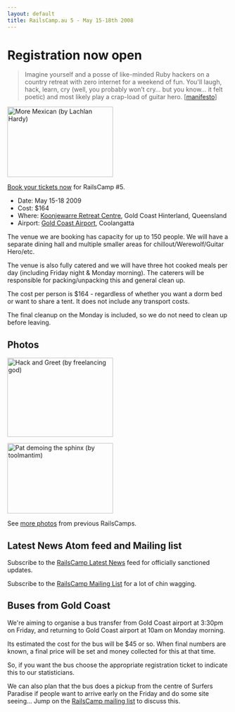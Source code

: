 ```yaml
---
layout: default
title: RailsCamp.au 5 - May 15-18th 2008
---
```


# Registration now open

<blockquote>Imagine yourself and a posse of like-minded Ruby hackers on a country retreat with zero internet for a weekend of fun. You'll laugh, hack, learn, cry (well, you probably won’t cry… but you know… it felt poetic) and most likely play a crap-load of guitar hero. [<a href="http://railscamp08.org/" title="Rails Camps">manifesto</a>]</blockquote>

<a href="http://www.flickr.com/photos/lachlanhardy/3045076837/" title="More Mexican (by Lachlan Hardy)"><img src="http://farm4.static.flickr.com/3016/3045076837_f1ff415033_m.jpg" title="More Mexican (by Lachlan Hardy)" alt="More Mexican (by Lachlan Hardy)" class="align-right" width="240" height="160" /></a>

[Book your tickets now](http://railscampau5.eventwax.com/rails-camp-5/register) for RailsCamp #5. 

* Date: May 15-18 2009
* Cost: $164
* Where: [Koonjewarre Retreat Centre](http://www.koonjewarre.com/index.html), Gold Coast Hinterland, Queensland
* Airport: [Gold Coast Airport](http://www.koonjewarre.com/index.html), Coolangatta

The venue we are booking has capacity for up to 150 people. We will have a separate dining hall and multiple smaller areas for chillout/Werewolf/Guitar Hero/etc.

The venue is also fully catered and we will have three hot cooked meals per day (including Friday night & Monday morning). The caterers will be responsible for packing/unpacking this and general clean up.

The cost per person is $164 - regardless of whether you want a dorm bed or want to share a tent. It does not include any transport costs.

The final cleanup on the Monday is included, so we do not need to clean up before leaving.

## Photos

<div id="photos">
  <a href="http://www.flickr.com/photos/freelancing_god/3044072689/" title="Hack and Greet (by freelancing god)"><img src="http://farm4.static.flickr.com/3031/3044072689_8660568301_m.jpg" title="Hack and Greet (by freelancing god)" alt="Hack and Greet (by freelancing god)" width="240" height="180" /></a>

  <a href="http://www.flickr.com/photos/toolmantim/3042912636/" title="Pat demoing the sphinx (by toolmantim)"><img src="http://farm4.static.flickr.com/3235/3042912636_e2ec99caa7_m.jpg" title="Pat demoing the sphinx (by toolmantim)" alt="Pat demoing the sphinx (by toolmantim)" width="240" height="160" /></a>
</div>

See [more photos](photos.html) from previous RailsCamps.

## Latest News Atom feed and Mailing list

Subscribe to the [RailsCamp Latest News](feed://railscampau.github.com/atom.xml) feed for officially sanctioned updates.

Subscribe to the [RailsCamp Mailing List](http://groups.google.com/group/railscamp) for a lot of chin wagging.

## Buses from Gold Coast

We're aiming to organise a bus transfer from Gold Coast airport at 3:30pm on Friday, and returning to Gold Coast airport at 10am on Monday morning.

Its estimated the cost for the bus will be $45 or so. When final numbers are known, a final price will be set and money collected for this at that time.

So, if you want the bus choose the appropriate registration ticket to indicate this to our statisticians.

We can also plan that the bus does a pickup from the centre of Surfers Paradise if people want to arrive early on the Friday and do some site seeing... Jump on the [RailsCamp mailing list](http://groups.google.com/group/railscamp) to discuss this.
